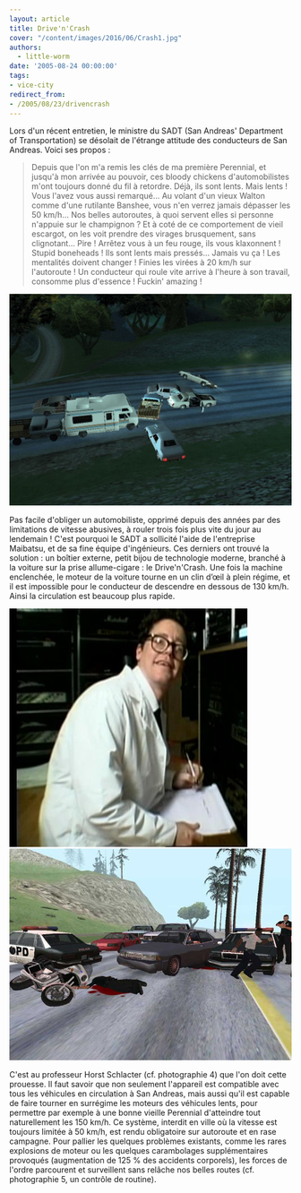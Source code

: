 ```yaml
---
layout: article
title: Drive'n'Crash
cover: "/content/images/2016/06/Crash1.jpg"
authors:
  - little-worm
date: '2005-08-24 00:00:00'
tags:
- vice-city
redirect_from:
- /2005/08/23/drivencrash
---
```


Lors d'un récent entretien, le ministre du SADT (San Andreas' Department of Transportation) se désolait de l'étrange attitude des conducteurs de San Andreas. Voici ses propos :

> Depuis que l'on m'a remis les clés de ma première Perennial, et jusqu'à mon arrivée au pouvoir, ces bloody chickens d'automobilistes m'ont toujours donné du fil à retordre. Déjà, ils sont lents. Mais lents ! Vous l'avez vous aussi remarqué... Au volant d'un vieux Walton comme d'une rutilante Banshee, vous n'en verrez jamais dépasser les 50 km/h... Nos belles autoroutes, à quoi servent elles si personne n'appuie sur le champignon ? Et à coté de ce comportement de vieil escargot, on les voit prendre des virages brusquement, sans clignotant... Pire ! Arrêtez vous à un feu rouge, ils vous klaxonnent ! Stupid boneheads ! Ils sont lents mais pressés... Jamais vu ça ! Les mentalités doivent changer ! Finies les virées à 20 km/h sur l'autoroute ! Un conducteur qui roule vite arrive à l'heure à son travail, consomme plus d'essence ! Fuckin' amazing !

![](/content/images/2005/01/Crash2.jpg)

Pas facile d'obliger un automobiliste, opprimé depuis des années par des limitations de vitesse abusives, à rouler trois fois plus vite du jour au lendemain ! C'est pourquoi le SADT a sollicité l'aide de l'entreprise Maibatsu, et de sa fine équipe d'ingénieurs. Ces derniers ont trouvé la solution : un boîtier externe, petit bijou de technologie moderne, branché à la voiture sur la prise allume-cigare : le Drive'n'Crash. Une fois la machine enclenchée, le moteur de la voiture tourne en un clin d’œil à plein régime, et il est impossible pour le conducteur de descendre en dessous de 130 km/h. Ainsi la circulation est beaucoup plus rapide.

![](/content/images/2005/01/Prof1.jpg)
![](/content/images/2005/01/Barrage1.jpg)

C'est au professeur Horst Schlacter (cf. photographie 4) que l'on doit cette prouesse. Il faut savoir que non seulement l'appareil est compatible avec tous les véhicules en circulation à San Andreas, mais aussi qu'il est capable de faire tourner en surrégime les moteurs des véhicules lents, pour permettre par exemple à une bonne vieille Perennial d'atteindre tout naturellement les 150 km/h. Ce système, interdit en ville où la vitesse est toujours limitée à 50 km/h, est rendu obligatoire sur autoroute et en rase campagne. Pour pallier les quelques problèmes existants, comme les rares explosions de moteur ou les quelques carambolages supplémentaires provoqués (augmentation de 125 % des accidents corporels), les forces de l'ordre parcourent et surveillent sans relâche nos belles routes (cf. photographie 5, un contrôle de routine).